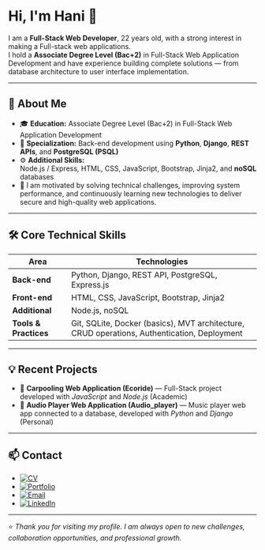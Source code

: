 # Hi, I'm Hani 👋

I am a **Full-Stack Web Developer**, 22 years old, with a strong interest in making a Full-stack web applications.  
I hold a **Associate Degree Level (Bac+2)** in Full-Stack Web Application Development and have experience building complete solutions — from database architecture to user interface implementation.

---

## 🧠 About Me

- 🎓 **Education:** Associate Degree Level (Bac+2) in Full-Stack Web Application Development  
- 💼 **Specialization:** Back-end development using **Python**, **Django**, **REST APIs**, and **PostgreSQL (PSQL)**  
- ⚙️ **Additional Skills:**  
  Node.js / Express, HTML, CSS, JavaScript, Bootstrap, Jinja2, and **noSQL** databases  
- 🚀 I am motivated by solving technical challenges, improving system performance, and continuously learning new technologies to deliver secure and high-quality web applications.

---

## 🛠️ Core Technical Skills

| Area | Technologies |
|-------|---------------|
| **Back-end** | Python, Django, REST API, PostgreSQL, Express.js |
| **Front-end** | HTML, CSS, JavaScript, Bootstrap, Jinja2 |
| **Additional** | Node.js, noSQL |
| **Tools & Practices** | Git, SQLite, Docker (basics), MVT architecture, CRUD operations, Authentication, Deployment |

---

## 💡 Recent Projects

- 🚗 **Carpooling Web Application (Ecoride)** — Full-Stack project developed with *JavaScript* and *Node.js* (Academic)  
- 🎵 **Audio Player Web Application (Audio_player)** — Music player web app connected to a database, developed with *Python* and *Django* (Personal)

---

## 📫 Contact


- [![CV](https://img.shields.io/badge/CV-Open-blue?style=flat-square&logo=readme)](https://cv-hani-derrouiche.onrender.com/en/)
- [![Portfolio](https://img.shields.io/badge/Portfolio-View-green?style=flat-square&logo=readme)](https://hani-derrouiche-portfolio.onrender.com/)
- [![Email](https://img.shields.io/badge/Email-Send-red?style=flat-square&logo=gmail&logoColor=white)](mailto:hanider27@gmail.com)
- [![LinkedIn](https://img.shields.io/badge/LinkedIn-Connect-blue?style=flat-square&logo=linkedin&logoColor=white)](https://www.linkedin.com/in/hani-derrouiche-199461372/)
  

---

⭐️ *Thank you for visiting my profile. I am always open to new challenges, collaboration opportunities, and professional growth.*


